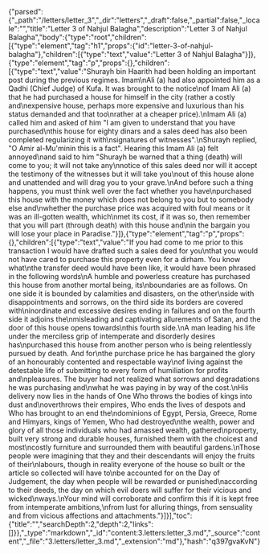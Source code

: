 {"parsed":{"_path":"/letters/letter_3","_dir":"letters","_draft":false,"_partial":false,"_locale":"","title":"Letter 3 of Nahjul Balagha","description":"Letter 3 of Nahjul Balagha","body":{"type":"root","children":[{"type":"element","tag":"h1","props":{"id":"letter-3-of-nahjul-balagha"},"children":[{"type":"text","value":"Letter 3 of Nahjul Balagha"}]},{"type":"element","tag":"p","props":{},"children":[{"type":"text","value":"Shurayh bin Haarith had been holding an important post during the previous regimes. Imam\nAli (a) had also appointed him as a Qadhi (Chief Judge) of Kufa. It was brought to the notice\nof Imam Ali (a) that he had purchased a house for himself in the city (rather a costly and\nexpensive house, perhaps more expensive and luxurious than his status demanded and that too\nrather at a cheaper price).\nImam Ali (a) called him and asked of him \"I am given to understand that you have purchased\nthis house for eighty dinars and a sales deed has also been completed regularizing it with\nsignatures of witnesses\".\nShurayh replied, \"O Amir al-Mu'minin this is a fact\". Hearing this Imam Ali (a) felt annoyed\nand said to him \"Shurayh be warned that a thing (death) will come to you; it will not take any\nnotice of this sales deed nor will it accept the testimony of the witnesses but it will take you\nout of this house alone and unattended and will drag you to your grave.\nAnd before such a thing happens, you must think well over the fact whether you have\npurchased this house with the money which does not belong to you but to somebody else and\nwhether the purchase price was acquired with foul means or it was an ill-gotten wealth, which\nmet its cost, if it was so, then remember that you will part (through death) with this house and\nin the bargain you will lose your place in Paradise."}]},{"type":"element","tag":"p","props":{},"children":[{"type":"text","value":"If you had come to me prior to this transaction I would have drafted such a sales deed for you\nthat you would not have cared to purchase this property even for a dirham. You know what\nthe transfer deed would have been like, it would have been phrased in the following words\nA humble and powerless creature has purchased this house from another mortal being, its\nboundaries are as follows. On one side it is bounded by calamities and disasters, on the other\nside with disappointments and sorrows, on the third side its borders are covered with\ninordinate and excessive desires ending in failures and on the fourth side it adjoins the\nmisleading and captivating allurements of Satan, and the door of this house opens towards\nthis fourth side.\nA man leading his life under the merciless grip of intemperate and disorderly desires has\npurchased this house from another person who is being relentlessly pursued by death. And for\nthe purchase price he has bargained the glory of an honourably contented and respectable way\nof living against the detestable life of submitting to every form of humiliation for profits and\npleasures. The buyer had not realized what sorrows and degradations he was purchasing and\nwhat he was paying in by way of the cost.\nHis delivery now lies in the hands of One Who throws the bodies of kings into dust and\noverthrows their empires, Who ends the lives of despots and Who has brought to an end the\ndominions of Egypt, Persia, Greece, Rome and Himyars, kings of Yemen, Who had destroyed\nthe wealth, power and glory of all those individuals who had amassed wealth, gathered\nproperty, built very strong and durable houses, furnished them with the choicest and most\ncostly furniture and surrounded them with beautiful gardens.\nThose people were imagining that they and their descendants will enjoy the fruits of their\nlabours, though in reality everyone of the house so built or the article so collected will have to\nbe accounted for on the Day of Judgement, the day when people will be rewarded or punished\naccording to their deeds, the day on which evil doers will suffer for their vicious and wicked\nways.\nYour mind will corroborate and confirm this if it is kept free from intemperate ambitions,\nfrom lust for alluring things, from sensuality and from vicious affections and attachments."}]}],"toc":{"title":"","searchDepth":2,"depth":2,"links":[]}},"_type":"markdown","_id":"content:3.letters:letter_3.md","_source":"content","_file":"3.letters/letter_3.md","_extension":"md"},"hash":"q397gvaKvN"}